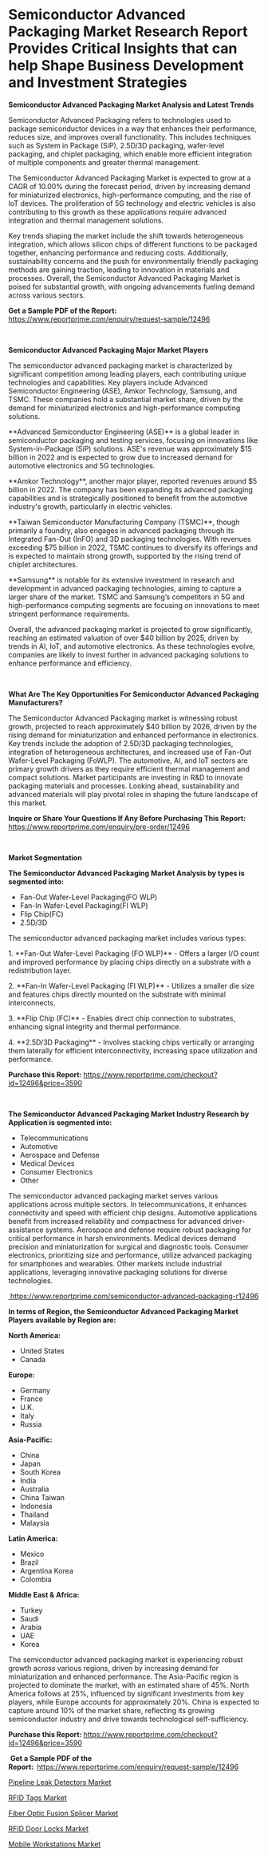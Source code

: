 <p><h1>Semiconductor Advanced Packaging Market Research Report Provides Critical Insights that can help Shape Business Development and Investment Strategies</h1></p><p><strong>Semiconductor Advanced Packaging Market Analysis and Latest Trends</strong></p>
<p><p>Semiconductor Advanced Packaging refers to technologies used to package semiconductor devices in a way that enhances their performance, reduces size, and improves overall functionality. This includes techniques such as System in Package (SiP), 2.5D/3D packaging, wafer-level packaging, and chiplet packaging, which enable more efficient integration of multiple components and greater thermal management. </p><p>The Semiconductor Advanced Packaging Market is expected to grow at a CAGR of 10.00% during the forecast period, driven by increasing demand for miniaturized electronics, high-performance computing, and the rise of IoT devices. The proliferation of 5G technology and electric vehicles is also contributing to this growth as these applications require advanced integration and thermal management solutions. </p><p>Key trends shaping the market include the shift towards heterogeneous integration, which allows silicon chips of different functions to be packaged together, enhancing performance and reducing costs. Additionally, sustainability concerns and the push for environmentally friendly packaging methods are gaining traction, leading to innovation in materials and processes. Overall, the Semiconductor Advanced Packaging Market is poised for substantial growth, with ongoing advancements fueling demand across various sectors.</p></p>
<p><strong>Get a Sample PDF of the Report:&nbsp;</strong> <a href="https://www.reportprime.com/enquiry/request-sample/12496?utm_campaign=2516&utm_medium=2&utm_source=Github&utm_content=ia&utm_term=18032025&utm_id=semiconductor-advanced-packaging">https://www.reportprime.com/enquiry/request-sample/12496</a></p>
<p>&nbsp;</p>
<p><strong>Semiconductor Advanced Packaging Major Market Players</strong></p>
<p><p>The semiconductor advanced packaging market is characterized by significant competition among leading players, each contributing unique technologies and capabilities. Key players include Advanced Semiconductor Engineering (ASE), Amkor Technology, Samsung, and TSMC. These companies hold a substantial market share, driven by the demand for miniaturized electronics and high-performance computing solutions.</p><p>**Advanced Semiconductor Engineering (ASE)** is a global leader in semiconductor packaging and testing services, focusing on innovations like System-in-Package (SiP) solutions. ASE's revenue was approximately $15 billion in 2022 and is expected to grow due to increased demand for automotive electronics and 5G technologies.</p><p>**Amkor Technology**, another major player, reported revenues around $5 billion in 2022. The company has been expanding its advanced packaging capabilities and is strategically positioned to benefit from the automotive industry's growth, particularly in electric vehicles.</p><p>**Taiwan Semiconductor Manufacturing Company (TSMC)**, though primarily a foundry, also engages in advanced packaging through its Integrated Fan-Out (InFO) and 3D packaging technologies. With revenues exceeding $75 billion in 2022, TSMC continues to diversify its offerings and is expected to maintain strong growth, supported by the rising trend of chiplet architectures.</p><p>**Samsung** is notable for its extensive investment in research and development in advanced packaging technologies, aiming to capture a larger share of the market. TSMC and Samsung’s competitors in 5G and high-performance computing segments are focusing on innovations to meet stringent performance requirements.</p><p>Overall, the advanced packaging market is projected to grow significantly, reaching an estimated valuation of over $40 billion by 2025, driven by trends in AI, IoT, and automotive electronics. As these technologies evolve, companies are likely to invest further in advanced packaging solutions to enhance performance and efficiency.</p></p>
<p>&nbsp;</p>
<p><strong>What Are The Key Opportunities For Semiconductor Advanced Packaging Manufacturers?</strong></p>
<p><p>The Semiconductor Advanced Packaging market is witnessing robust growth, projected to reach approximately $40 billion by 2026, driven by the rising demand for miniaturization and enhanced performance in electronics. Key trends include the adoption of 2.5D/3D packaging technologies, integration of heterogeneous architectures, and increased use of Fan-Out Wafer-Level Packaging (FoWLP). The automotive, AI, and IoT sectors are primary growth drivers as they require efficient thermal management and compact solutions. Market participants are investing in R&D to innovate packaging materials and processes. Looking ahead, sustainability and advanced materials will play pivotal roles in shaping the future landscape of this market.</p></p>
<p><strong>Inquire or Share Your Questions If Any Before Purchasing This Report:</strong> <a href="https://www.reportprime.com/enquiry/pre-order/12496?utm_campaign=2516&utm_medium=2&utm_source=Github&utm_content=ia&utm_term=18032025&utm_id=semiconductor-advanced-packaging">https://www.reportprime.com/enquiry/pre-order/12496</a></p>
<p>&nbsp;</p>
<p><strong>Market Segmentation</strong></p>
<p><strong>The Semiconductor Advanced Packaging Market Analysis by types is segmented into:</strong></p>
<p><ul><li>Fan-Out Wafer-Level Packaging(FO WLP)</li><li>Fan-In Wafer-Level Packaging(FI WLP)</li><li>Flip Chip(FC)</li><li>2.5D/3D</li></ul></p>
<p><p>The semiconductor advanced packaging market includes various types: </p><p>1. **Fan-Out Wafer-Level Packaging (FO WLP)** - Offers a larger I/O count and improved performance by placing chips directly on a substrate with a redistribution layer. </p><p>2. **Fan-In Wafer-Level Packaging (FI WLP)** - Utilizes a smaller die size and features chips directly mounted on the substrate with minimal interconnects.</p><p>3. **Flip Chip (FC)** - Enables direct chip connection to substrates, enhancing signal integrity and thermal performance.</p><p>4. **2.5D/3D Packaging** - Involves stacking chips vertically or arranging them laterally for efficient interconnectivity, increasing space utilization and performance.</p></p>
<p><strong>Purchase this Report:&nbsp;</strong><a href="https://www.reportprime.com/checkout?id=12496&price=3590&utm_campaign=2516&utm_medium=2&utm_source=Github&utm_content=ia&utm_term=18032025&utm_id=semiconductor-advanced-packaging">https://www.reportprime.com/checkout?id=12496&price=3590</a></p>
<p>&nbsp;</p>
<p><strong>The Semiconductor Advanced Packaging Market Industry Research by Application is segmented into:</strong></p>
<p><ul><li>Telecommunications</li><li>Automotive</li><li>Aerospace and Defense</li><li>Medical Devices</li><li>Consumer Electronics</li><li>Other</li></ul></p>
<p><p>The semiconductor advanced packaging market serves various applications across multiple sectors. In telecommunications, it enhances connectivity and speed with efficient chip designs. Automotive applications benefit from increased reliability and compactness for advanced driver-assistance systems. Aerospace and defense require robust packaging for critical performance in harsh environments. Medical devices demand precision and miniaturization for surgical and diagnostic tools. Consumer electronics, prioritizing size and performance, utilize advanced packaging for smartphones and wearables. Other markets include industrial applications, leveraging innovative packaging solutions for diverse technologies.</p></p>
<p><a href="https://www.reportprime.com/semiconductor-advanced-packaging-r12496?utm_campaign=2516&utm_medium=2&utm_source=Github&utm_content=ia&utm_term=18032025&utm_id=semiconductor-advanced-packaging">&nbsp;https://www.reportprime.com/semiconductor-advanced-packaging-r12496</a></p>
<p><strong>In terms of Region, the Semiconductor Advanced Packaging Market Players available by Region are:</strong></p>
<p>
    <p> <strong> North America: </strong>
        <ul>
            <li>United States</li>
            <li>Canada</li>
        </ul>
        </p> 
    <p> <strong> Europe: </strong>
        <ul>
            <li>Germany</li>
            <li>France</li>
            <li>U.K.</li>
            <li>Italy</li>
            <li>Russia</li>
        </ul>
        </p> 
    <p> <strong> Asia-Pacific: </strong>
        <ul>
            <li>China</li>
            <li>Japan</li>
            <li>South Korea</li>
            <li>India</li>
            <li>Australia</li>
            <li>China Taiwan</li>
            <li>Indonesia</li>
            <li>Thailand</li>
            <li>Malaysia</li>
        </ul>
        </p> 
    <p> <strong> Latin America: </strong>
        <ul>
            <li>Mexico</li>
            <li>Brazil</li>
            <li>Argentina Korea</li>
            <li>Colombia</li>
        </ul>
        </p> 
    <p> <strong> Middle East & Africa: </strong>
        <ul>
            <li>Turkey</li>
            <li>Saudi</li>
            <li>Arabia</li>
            <li>UAE</li>
            <li>Korea</li>
        </ul>
    </p>
    </p>
<p><p>The semiconductor advanced packaging market is experiencing robust growth across various regions, driven by increasing demand for miniaturization and enhanced performance. The Asia-Pacific region is projected to dominate the market, with an estimated share of 45%. North America follows at 25%, influenced by significant investments from key players, while Europe accounts for approximately 20%. China is expected to capture around 10% of the market share, reflecting its growing semiconductor industry and drive towards technological self-sufficiency.</p></p>
<p><strong>Purchase this Report: </strong><a href="https://www.reportprime.com/checkout?id=12496&price=3590&utm_campaign=2516&utm_medium=2&utm_source=Github&utm_content=ia&utm_term=18032025&utm_id=semiconductor-advanced-packaging">https://www.reportprime.com/checkout?id=12496&price=3590</a></p>
<p>&nbsp;<strong>Get a Sample PDF of the Report:&nbsp;&nbsp;</strong><a href="https://www.reportprime.com/enquiry/request-sample/12496?utm_campaign=2516&utm_medium=2&utm_source=Github&utm_content=ia&utm_term=18032025&utm_id=semiconductor-advanced-packaging">https://www.reportprime.com/enquiry/request-sample/12496</a></p>
<p><strong></strong></p>
<p><p><a href="https://www.linkedin.com/pulse/pipeline-leak-detectors-market-report-creating-business-szbef?utm_campaign=2516&utm_medium=2&utm_source=Github&utm_content=ia&utm_term=18032025&utm_id=semiconductor-advanced-packaging">Pipeline Leak Detectors Market</a></p><p><a href="https://github.com/szaszgrychkq/Market-Research-Report-List-1/blob/main/rfid-tags-market.md?utm_campaign=2516&utm_medium=2&utm_source=Github&utm_content=ia&utm_term=18032025&utm_id=semiconductor-advanced-packaging">RFID Tags Market</a></p><p><a href="https://www.linkedin.com/pulse/fiber-optic-fusion-splicer-market-expected-see-significant-sefcf?utm_campaign=2516&utm_medium=2&utm_source=Github&utm_content=ia&utm_term=18032025&utm_id=semiconductor-advanced-packaging">Fiber Optic Fusion Splicer Market</a></p><p><a href="https://github.com/laconiioba3/Market-Research-Report-List-1/blob/main/rfid-door-locks-market.md?utm_campaign=2516&utm_medium=2&utm_source=Github&utm_content=ia&utm_term=18032025&utm_id=semiconductor-advanced-packaging">RFID Door Locks Market</a></p><p><a href="https://www.linkedin.com/pulse/future-mobile-workstations-market-global-forecast-trends-9cp3f?utm_campaign=2516&utm_medium=2&utm_source=Github&utm_content=ia&utm_term=18032025&utm_id=semiconductor-advanced-packaging">Mobile Workstations Market</a></p></p>
